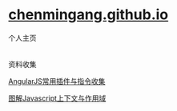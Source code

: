 [chenmingang.github.io](http://chenmingang.github.io/view/blog/list.html)
==================
个人主页
######
资料收集

[AngularJS常用插件与指令收集](http://chensd.com/2015-06/AngularJS-popular-Plugins-and-Directive.html)

[图解Javascript上下文与作用域](http://blog.rainy.im/2015/07/04/scope-chain-and-prototype-chain-in-js/)
